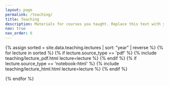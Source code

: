 ```yaml
---
layout: page
permalink: /teaching/
title: Teaching
description: Materials for courses you taught. Replace this text with your description.
nav: true
nav_order: 6
---
```


<article>

{% assign sorted = site.data.teaching.lectures | sort: "year" | reverse %}
    {% for lecture in sorted %}
        {% if lecture.source_type == 'pdf' %}
            {% include teaching/lecture_pdf.html lecture=lecture %}
        {% endif %}
        {% if lecture.source_type == 'notebook-html' %}
            {% include teaching/lecture_html.html lecture=lecture %}
        {% endif %}


{% endfor %}

</article>